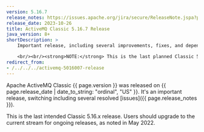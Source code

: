 ```yaml
---
version: 5.16.7
release_notes: https://issues.apache.org/jira/secure/ReleaseNote.jspa?projectId=12311210&version=12353758
release_date: 2023-10-26
title: ActiveMQ Classic 5.16.7 Release
java_version: 8+
shortDescription: >
    Important release, including several improvements, fixes, and dependency updates.

    <br/><br/><strong>NOTE:</strong> This is the last planned Classic 5.16.x release. Users should upgrade to the current stream for ongoing releases.
redirect_from:
- /../../../activemq-5016007-release
---
```

Apache ActiveMQ Classic {{ page.version }} was released on {{ page.release_date | date_to_string: "ordinal", "US" }}. It's an important release, switching including several resolved [issues]({{ page.release_notes }}).

<div class="alert alert-warning">
This is the last intended Classic 5.16.x release. Users should upgrade to the current stream for ongoing releases, as noted in May 2022.
</div>
